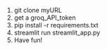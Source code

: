 1. git clone myURL
2. get a groq_API_token
3. pip install -r requirements.txt
4. streamlit run streamlit_app.py
5. Have fun!
